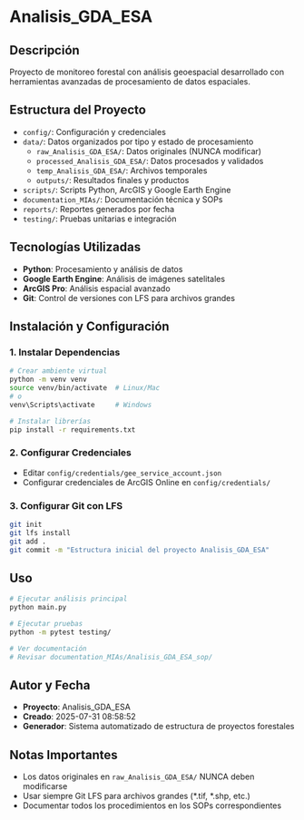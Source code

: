 # Analisis_GDA_ESA

## Descripción
Proyecto de monitoreo forestal con análisis geoespacial desarrollado con herramientas avanzadas de procesamiento de datos espaciales.

## Estructura del Proyecto
- `config/`: Configuración y credenciales
- `data/`: Datos organizados por tipo y estado de procesamiento
  - `raw_Analisis_GDA_ESA/`: Datos originales (NUNCA modificar)
  - `processed_Analisis_GDA_ESA/`: Datos procesados y validados
  - `temp_Analisis_GDA_ESA/`: Archivos temporales
  - `outputs/`: Resultados finales y productos
- `scripts/`: Scripts Python, ArcGIS y Google Earth Engine
- `documentation_MIAs/`: Documentación técnica y SOPs
- `reports/`: Reportes generados por fecha
- `testing/`: Pruebas unitarias e integración

## Tecnologías Utilizadas
- **Python**: Procesamiento y análisis de datos
- **Google Earth Engine**: Análisis de imágenes satelitales
- **ArcGIS Pro**: Análisis espacial avanzado
- **Git**: Control de versiones con LFS para archivos grandes

## Instalación y Configuración

### 1. Instalar Dependencias
```bash
# Crear ambiente virtual
python -m venv venv
source venv/bin/activate  # Linux/Mac
# o
venv\Scripts\activate     # Windows

# Instalar librerías
pip install -r requirements.txt
```

### 2. Configurar Credenciales
- Editar `config/credentials/gee_service_account.json`
- Configurar credenciales de ArcGIS Online en `config/credentials/`

### 3. Configurar Git con LFS
```bash
git init
git lfs install
git add .
git commit -m "Estructura inicial del proyecto Analisis_GDA_ESA"
```

## Uso
```bash
# Ejecutar análisis principal
python main.py

# Ejecutar pruebas
python -m pytest testing/

# Ver documentación
# Revisar documentation_MIAs/Analisis_GDA_ESA_sop/
```

## Autor y Fecha
- **Proyecto**: Analisis_GDA_ESA
- **Creado**: 2025-07-31 08:58:52
- **Generador**: Sistema automatizado de estructura de proyectos forestales

## Notas Importantes
- Los datos originales en `raw_Analisis_GDA_ESA/` NUNCA deben modificarse
- Usar siempre Git LFS para archivos grandes (*.tif, *.shp, etc.)
- Documentar todos los procedimientos en los SOPs correspondientes